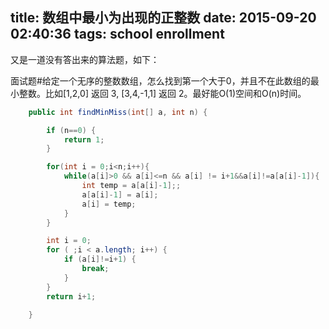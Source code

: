 title: 数组中最小为出现的正整数
date: 2015-09-20 02:40:36
tags: school enrollment
---

又是一道没有答出来的算法题，如下：

面试题#给定一个无序的整数数组，怎么找到第一个大于0，并且不在此数组的最小整数。比如[1,2,0] 返回 3, [3,4,-1,1] 返回 2。最好能O(1)空间和O(n)时间。

```java
    public int findMinMiss(int[] a, int n) {

		if (n==0) {
			return 1;
		}

		for(int i = 0;i<n;i++){
			while(a[i]>0 && a[i]<=n && a[i] != i+1&&a[i]!=a[a[i]-1]){
				int temp = a[a[i]-1];;
				a[a[i]-1] = a[i];
				a[i] = temp;
			}
		}

		int i = 0;
		for ( ;i < a.length; i++) {
			if (a[i]!=i+1) {
				break;
			}
		}
		return i+1;

    }
```
